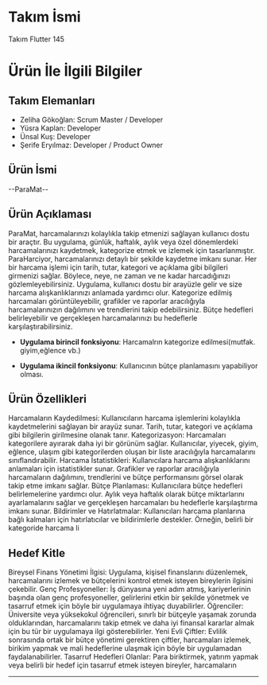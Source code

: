 # **Takım İsmi**

Takım Flutter 145

# Ürün İle İlgili Bilgiler

## Takım Elemanları
- Zeliha Gökoğlan: Scrum Master / Developer
- Yüsra Kaplan: Developer
- Ünsal Kuş: Developer
- Şerife Eryılmaz: Developer / Product Owner

## Ürün İsmi

--ParaMat--

## Ürün Açıklaması

ParaMat, harcamalarınızı kolaylıkla takip etmenizi sağlayan kullanıcı dostu bir araçtır. Bu uygulama, günlük, haftalık, aylık veya özel dönemlerdeki harcamalarınızı kaydetmek, kategorize etmek ve izlemek için tasarlanmıştır.
ParaHarciyor, harcamalarınızı detaylı bir şekilde kaydetme imkanı sunar. Her bir harcama işlemi için tarih, tutar, kategori ve açıklama gibi bilgileri girmenizi sağlar. Böylece, neye, ne zaman ve ne kadar harcadığınızı gözlemleyebilirsiniz.
Uygulama, kullanıcı dostu bir arayüzle gelir ve size harcama alışkanlıklarınızı anlamada yardımcı olur. Kategorize edilmiş harcamaları görüntüleyebilir, grafikler ve raporlar aracılığıyla harcamalarınızın dağılımını ve trendlerini takip edebilirsiniz. Bütçe hedefleri belirleyebilir ve gerçekleşen harcamalarınızı bu hedeflerle karşılaştırabilirsiniz.


- **Uygulama birincil fonksiyonu**: Harcamalrın kategorize edilmesi(mutfak. giyim,eğlence vb.)

- **Uygulama ikincil fonksiyonu**: Kullanıcının bütçe planlamasını yapabiliyor olması.

## Ürün Özellikleri

Harcamaların Kaydedilmesi: Kullanıcıların harcama işlemlerini kolaylıkla kaydetmelerini sağlayan bir arayüz sunar. Tarih, tutar, kategori ve açıklama gibi bilgilerin girilmesine olanak tanır.
Kategorizasyon: Harcamaları kategorilere ayırarak daha iyi bir görünüm sağlar. Kullanıcılar, yiyecek, giyim, eğlence, ulaşım gibi kategorilerden oluşan bir liste aracılığıyla harcamalarını sınıflandırabilir.
Harcama İstatistikleri: Kullanıcılara harcama alışkanlıklarını anlamaları için istatistikler sunar. Grafikler ve raporlar aracılığıyla harcamaların dağılımını, trendlerini ve bütçe performansını görsel olarak takip etme imkanı sağlar.
Bütçe Planlaması: Kullanıcılara bütçe hedefleri belirlemelerine yardımcı olur. Aylık veya haftalık olarak bütçe miktarlarını ayarlamalarını sağlar ve gerçekleşen harcamaları bu hedeflerle karşılaştırma imkanı sunar.
Bildirimler ve Hatırlatmalar: Kullanıcıları harcama planlarına bağlı kalmaları için hatırlatıcılar ve bildirimlerle destekler. Örneğin, belirli bir kategoride harcama li


## Hedef Kitle

Bireysel Finans Yönetimi İlgisi: Uygulama, kişisel finanslarını düzenlemek, harcamalarını izlemek ve bütçelerini kontrol etmek isteyen bireylerin ilgisini çekebilir.
Genç Profesyoneller: İş dünyasına yeni adım atmış, kariyerlerinin başında olan genç profesyoneller, gelirlerini etkin bir şekilde yönetmek ve tasarruf etmek için böyle bir uygulamaya ihtiyaç duyabilirler.
Öğrenciler: Üniversite veya yüksekokul öğrencileri, sınırlı bir bütçeyle yaşamak zorunda olduklarından, harcamalarını takip etmek ve daha iyi finansal kararlar almak için bu tür bir uygulamaya ilgi gösterebilirler.
Yeni Evli Çiftler: Evlilik sonrasında ortak bir bütçe yönetimi gerektiren çiftler, harcamaları izlemek, birikim yapmak ve mali hedeflerine ulaşmak için böyle bir uygulamadan faydalanabilirler.
Tasarruf Hedefleri Olanlar: Para biriktirmek, yatırım yapmak veya belirli bir hedef için tasarruf etmek isteyen bireyler, harcamaların



---

